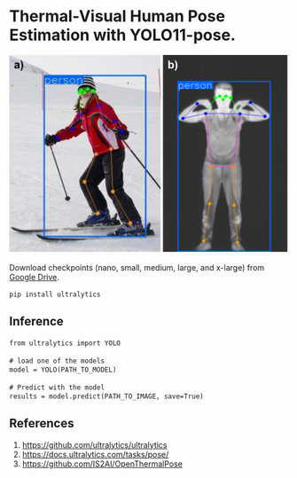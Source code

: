 # Thermal-Visual Human Pose Estimation with YOLO11-pose. 
<img src="https://github.com/IS2AI/multispectral-motion-analysis/blob/main/abstract.png">

Download checkpoints (nano, small, medium, large, and x-large) from [Google Drive](https://drive.google.com/file/d/1dGsVGgy-AUoQUraY2azS1dq6Ax2_UilY/view?usp=sharing).

```
pip install ultralytics
```

## Inference
```
from ultralytics import YOLO

# load one of the models
model = YOLO(PATH_TO_MODEL)  

# Predict with the model
results = model.predict(PATH_TO_IMAGE, save=True)  
```

## References
1. https://github.com/ultralytics/ultralytics
2. https://docs.ultralytics.com/tasks/pose/
3. https://github.com/IS2AI/OpenThermalPose
